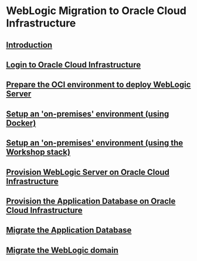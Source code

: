 # WebLogic Migration to Oracle Cloud Infrastructure 

## [Introduction](./intro/README.md)
## [Login to Oracle Cloud Infrastructure](https://github.com/oracle/learning-library/blob/master/common/labs/cloud-login/cloud-login.md)
## [Prepare the OCI environment to deploy WebLogic Server](./prepare/README.md)
## [Setup an 'on-premises' environment (using Docker)](./on-prems-env-docker/README.md)
## [Setup an 'on-premises' environment (using the Workshop stack)](./on-prems-env-mp/README.md)
## [Provision WebLogic Server on Oracle Cloud Infrastructure](./provision-wls/README.md)
## [Provision the Application Database on Oracle Cloud Infrastructure](./provision-app-db/README.md)
## [Migrate the Application Database](./migrate-app-db-datapump/README.md)
## [Migrate the WebLogic domain](./migrate-wls-wdt/README.md)